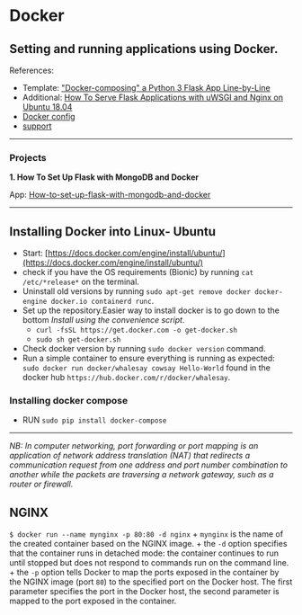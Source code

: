 # Docker
Setting and running applications using Docker.
---
References:
* Template: ["Docker-composing" a Python 3 Flask App Line-by-Line](https://medium.com/bitcraft/docker-composing-a-python-3-flask-app-line-by-line-93b721105777)
* Additional: [How To Serve Flask Applications with uWSGI and Nginx on Ubuntu 18.04](https://www.digitalocean.com/community/tutorials/how-to-serve-flask-applications-with-uswgi-and-nginx-on-ubuntu-18-04)
* [Docker config](https://medium.com/bitcraft/docker-composing-a-python-3-flask-app-line-by-line-93b721105777)
* [support](https://medium.com/bitcraft/dockerizing-a-python-3-flask-app-line-by-line-400aef1ded3a)
---
### Projects
**1. How To Set Up Flask with MongoDB and Docker**

 App: [How-to-set-up-flask-with-mongodb-and-docker](https://www.digitalocean.com/community/tutorials/how-to-set-up-flask-with-mongodb-and-docker)
 
---
## Installing Docker into Linux- Ubuntu

 * Start: [https://docs.docker.com/engine/install/ubuntu/](https://docs.docker.com/engine/install/ubuntu/)
 * check if you have the OS requirements (Bionic) by running ```cat /etc/*release*``` on the terminal.
 * Uninstall old versions by running ```sudo apt-get remove docker docker-engine docker.io containerd runc```.
 * Set up the repository.Easier way to install docker is to go down to the bottom *Install using the convenience script*.
     - ```curl -fsSL https://get.docker.com -o get-docker.sh```
     - ```sudo sh get-docker.sh```
 * Check docker version by running ```sudo docker version``` command.
 * Run a simple container to ensure everything is running as expected: ```sudo docker run docker/whalesay cowsay Hello-World```     found in the docker hub ``https://hub.docker.com/r/docker/whalesay``.
 
 ### Installing docker compose
 
 * RUN ```sudo pip install docker-compose```
---
*NB: In computer networking, port forwarding or port mapping is an application of network address translation (NAT) that redirects a communication request from one address and port number combination to another while the packets are traversing a network gateway, such as a router or firewall.*

 ## NGINX 
```$ docker run --name mynginx -p 80:80 -d nginx```
    + ``mynginx`` is the name of the created container based on the NGINX image.
    + the ``-d`` option specifies that the container runs in detached mode: the container continues to run until stopped but does not respond to commands run on the command line.
    + the ``-p`` option tells Docker to map the ports exposed in the container by the NGINX image (port ``80``) to the specified port on the Docker host. The first parameter specifies the port in the Docker host, the second parameter is mapped to the port exposed in the container.
 
